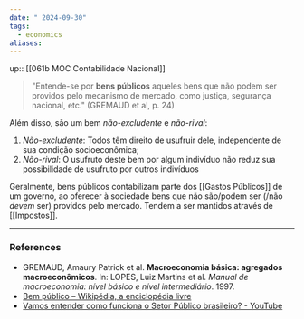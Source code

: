 ```yaml
---
date: " 2024-09-30"
tags:
  - economics
aliases:
---
```


up:: [[061b MOC Contabilidade Nacional]]

> "Entende-se por **bens públicos** aqueles bens que não podem ser providos pelo mecanismo de mercado, como justiça, segurança nacional, etc." (GREMAUD et al, p. 24)


Além disso, são um bem *não-excludente* e *não-rival*: 
1) *Não-excludente*: Todos têm direito de usufruir dele, independente de sua condição socioeconômica;
2) *Não-rival*: O usufruto deste bem por algum indivíduo não reduz sua possibilidade de usufruto por outros indivíduos

Geralmente, bens públicos contabilizam parte dos [[Gastos Públicos]] de um governo, ao oferecer à sociedade bens que não são/podem ser (/não *devem* ser) providos pelo mercado. Tendem a ser mantidos através de [[Impostos]].  


---
### References
- GREMAUD, Amaury Patrick et al. **Macroeconomia básica: agregados macroeconômicos**. In: LOPES, Luiz Martins et al. *Manual de macroeconomia: nível básico e nível intermediário*. 1997.
- [Bem público – Wikipédia, a enciclopédia livre](https://pt.wikipedia.org/wiki/Bem_p%C3%BAblico)
- [Vamos entender como funciona o Setor Público brasileiro? - YouTube](https://www.youtube.com/watch?v=xqNpVRaFg7U)